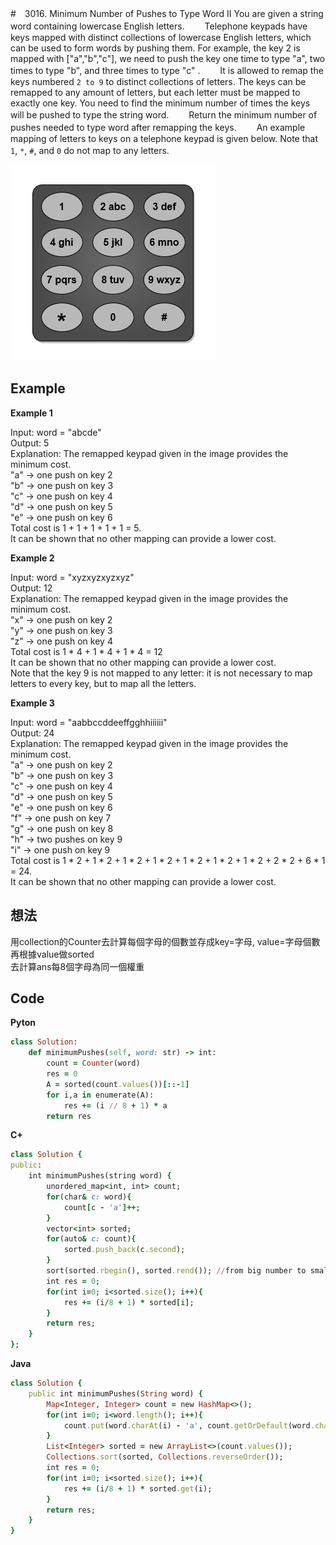 #　3016. Minimum Number of Pushes to Type Word II
You are given a string word containing lowercase English letters.　　
Telephone keypads have keys mapped with distinct collections of lowercase English letters, which can be used to form words by pushing them. For example, the key 2 is mapped with ["a","b","c"], we need to push the key one time to type "a", two times to type "b", and three times to type "c" .　　
It is allowed to remap the keys numbered `2 to 9` to distinct collections of letters. The keys can be remapped to any amount of letters, but each letter must be mapped to exactly one key. You need to find the minimum number of times the keys will be pushed to type the string word.　　
Return the minimum number of pushes needed to type word after remapping the keys.　　
An example mapping of letters to keys on a telephone keypad is given below. Note that `1`, `*`, `#`, and `0` do not map to any letters.　　

![Image](https://github.com/Adalyne/Leetcode/blob/e0d1ab5e2340c4466316a594c8f30655f030bdfb/Hashmap/Image/keypaddesc.png)  

## Example
**Example 1**  

Input: word = "abcde"  
Output: 5  
Explanation: The remapped keypad given in the image provides the minimum cost.  
"a" -> one push on key 2  
"b" -> one push on key 3  
"c" -> one push on key 4  
"d" -> one push on key 5  
"e" -> one push on key 6  
Total cost is 1 + 1 + 1 + 1 + 1 = 5.  
It can be shown that no other mapping can provide a lower cost.  

**Example 2**  

Input: word = "xyzxyzxyzxyz"  
Output: 12  
Explanation: The remapped keypad given in the image provides the minimum cost.  
"x" -> one push on key 2  
"y" -> one push on key 3  
"z" -> one push on key 4  
Total cost is 1 * 4 + 1 * 4 + 1 * 4 = 12  
It can be shown that no other mapping can provide a lower cost.  
Note that the key 9 is not mapped to any letter: it is not necessary to map letters to every key, but to map all the letters.  

**Example 3**  

Input: word = "aabbccddeeffgghhiiiiii"  
Output: 24  
Explanation: The remapped keypad given in the image provides the minimum cost.  
"a" -> one push on key 2  
"b" -> one push on key 3  
"c" -> one push on key 4  
"d" -> one push on key 5  
"e" -> one push on key 6  
"f" -> one push on key 7  
"g" -> one push on key 8  
"h" -> two pushes on key 9  
"i" -> one push on key 9  
Total cost is 1 * 2 + 1 * 2 + 1 * 2 + 1 * 2 + 1 * 2 + 1 * 2 + 1 * 2 + 2 * 2 + 6 * 1 = 24.  
It can be shown that no other mapping can provide a lower cost.  

## 想法
用collection的Counter去計算每個字母的個數並存成key=字母, value=字母個數  
再根據value做sorted  
去計算ans每8個字母為同一個權重  

## Code
**Pyton**
```ruby
class Solution:
    def minimumPushes(self, word: str) -> int:
        count = Counter(word)
        res = 0
        A = sorted(count.values())[::-1]
        for i,a in enumerate(A):
            res += (i // 8 + 1) * a
        return res
```
**C+**
```ruby
class Solution {
public:
    int minimumPushes(string word) {
        unordered_map<int, int> count;
        for(char& c: word){
            count[c - 'a']++;
        }
        vector<int> sorted;
        for(auto& c: count){
            sorted.push_back(c.second);
        }
        sort(sorted.rbegin(), sorted.rend()); //from big number to small number
        int res = 0;
        for(int i=0; i<sorted.size(); i++){
            res += (i/8 + 1) * sorted[i];
        }
        return res;
    }
};
```
**Java**
```ruby
class Solution {
    public int minimumPushes(String word) {
        Map<Integer, Integer> count = new HashMap<>();
        for(int i=0; i<word.length(); i++){
            count.put(word.charAt(i) - 'a', count.getOrDefault(word.charAt(i) - 'a', 0) + 1);
        }
        List<Integer> sorted = new ArrayList<>(count.values());
        Collections.sort(sorted, Collections.reverseOrder());
        int res = 0;
        for(int i=0; i<sorted.size(); i++){
            res += (i/8 + 1) * sorted.get(i);
        }
        return res;
    }
}
```
